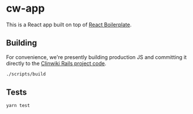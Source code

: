 # cw-app

This is a React app built on top of
[React Boilerplate](https://github.com/react-boilerplate/react-boilerplate).

## Building
For convenience, we're presently building production JS
and committing it directly to the
[Clinwiki Rails project code](https://github.com/clinwiki-org/clinwiki).

```bash
./scripts/build
```

## Tests
```bash
yarn test
```
